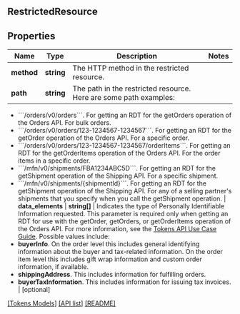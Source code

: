 ## RestrictedResource

## Properties

Name | Type | Description | Notes
------------ | ------------- | ------------- | -------------
**method** | **string** | The HTTP method in the restricted resource. |
**path** | **string** | The path in the restricted resource. Here are some path examples:
- &#x60;&#x60;&#x60;/orders/v0/orders&#x60;&#x60;&#x60;. For getting an RDT for the getOrders operation of the Orders API. For bulk orders.
- &#x60;&#x60;&#x60;/orders/v0/orders/123-1234567-1234567&#x60;&#x60;&#x60;. For getting an RDT for the getOrder operation of the Orders API. For a specific order.
- &#x60;&#x60;&#x60;/orders/v0/orders/123-1234567-1234567/orderItems&#x60;&#x60;&#x60;. For getting an RDT for the getOrderItems operation of the Orders API. For the order items in a specific order.
- &#x60;&#x60;&#x60;/mfn/v0/shipments/FBA1234ABC5D&#x60;&#x60;&#x60;. For getting an RDT for the getShipment operation of the Shipping API. For a specific shipment.
- &#x60;&#x60;&#x60;/mfn/v0/shipments/{shipmentId}&#x60;&#x60;&#x60;. For getting an RDT for the getShipment operation of the Shipping API. For any of a selling partner&#39;s shipments that you specify when you call the getShipment operation. |
**data_elements** | **string[]** | Indicates the type of Personally Identifiable Information requested. This parameter is required only when getting an RDT for use with the getOrder, getOrders, or getOrderItems operation of the Orders API. For more information, see the [Tokens API Use Case Guide](https://developer-docs.amazon.com/sp-api/docs/tokens-api-use-case-guide). Possible values include:
- **buyerInfo**. On the order level this includes general identifying information about the buyer and tax-related information. On the order item level this includes gift wrap information and custom order information, if available.
- **shippingAddress**. This includes information for fulfilling orders.
- **buyerTaxInformation**. This includes information for issuing tax invoices. | [optional]

[[Tokens Models]](../) [[API list]](../../Api) [[README]](../../../README.md)
